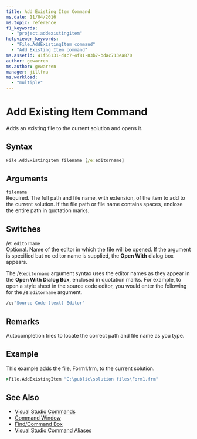 ```yaml
---
title: Add Existing Item Command
ms.date: 11/04/2016
ms.topic: reference
f1_keywords:
  - "project.addexistingitem"
helpviewer_keywords:
  - "File.AddExistingItem command"
  - "Add Existing Item command"
ms.assetid: 41f56131-d4c7-4f81-83b7-bdac713ea870
author: gewarren
ms.author: gewarren
manager: jillfra
ms.workload:
  - "multiple"
---
```

# Add Existing Item Command
Adds an existing file to the current solution and opens it.

## Syntax

```cmd
File.AddExistingItem filename [/e:editorname]
```

## Arguments
 `filename`\
Required. The full path and file name, with extension, of the item to add to the current solution. If the file path or file name contains spaces, enclose the entire path in quotation marks.

## Switches
 /e: `editorname`\
Optional. Name of the editor in which the file will be opened. If the argument is specified but no editor name is supplied, the **Open With** dialog box appears.

The /e:`editorname` argument syntax uses the editor names as they appear in the **Open With Dialog Box**, enclosed in quotation marks. For example, to open a style sheet in the source code editor, you would enter the following for the /e:`editorname` argument.

```cmd
/e:"Source Code (text) Editor"
```

## Remarks
Autocompletion tries to locate the correct path and file name as you type.

## Example
This example adds the file, Form1.frm, to the current solution.

```cmd
>File.AddExistingItem "C:\public\solution files\Form1.frm"
```

## See Also

- [Visual Studio Commands](../../ide/reference/visual-studio-commands.md)
- [Command Window](../../ide/reference/command-window.md)
- [Find/Command Box](../../ide/find-command-box.md)
- [Visual Studio Command Aliases](../../ide/reference/visual-studio-command-aliases.md)